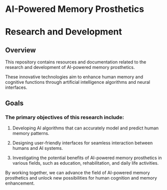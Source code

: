 # AI-Powered Memory Prosthetics 
# Research and Development

## Overview

This repository contains resources and documentation related to the research and development of AI-powered memory prosthetics. 

These innovative technologies aim to enhance human memory and cognitive functions through artificial intelligence algorithms and neural interfaces.

## Goals

### The primary objectives of this research include:

1. Developing AI algorithms that can accurately model and predict human memory patterns.

2. Designing user-friendly interfaces for seamless interaction between humans and AI systems.

3. Investigating the potential benefits of AI-powered memory prosthetics in various fields, such as education, rehabilitation, and daily life activities.


By working together, we can advance the field of AI-powered memory prosthetics and unlock new possibilities for human cognition and memory enhancement.